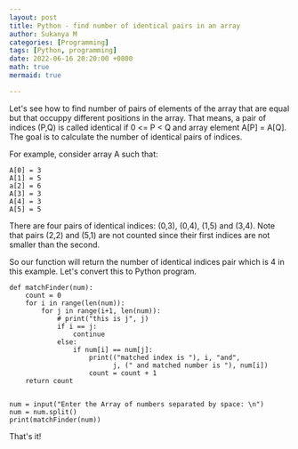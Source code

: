 ```yaml
---
layout: post
title: Python - find number of identical pairs in an array
author: Sukanya M
categories: [Programming]
tags: [Python, programming]
date: 2022-06-16 20:20:00 +0800
math: true
mermaid: true

---
```


Let's see how to find number of pairs of elements of the array that are equal but that occuppy different positions in the array. That means, a pair of indices (P,Q) is called identical if 0 <= P < Q and array element A[P] = A[Q]. The goal is to calculate the number of identical pairs of indices.

For example, consider array A such that:

```
A[0] = 3
A[1] = 5
a[2] = 6
A[3] = 3
A[4] = 3
A[5] = 5
```
There are four pairs of identical indices: (0,3), (0,4), (1,5) and (3,4). Note that pairs (2,2) and (5,1) are not counted since their first indices are not smaller than the second.

So our function will return the number of identical indices pair which is 4 in this example. Let's convert this to Python program.

```
def matchFinder(num):
    count = 0
    for i in range(len(num)):
        for j in range(i+1, len(num)):
            # print("this is j", j)
            if i == j:
                continue
            else:
                if num[i] == num[j]:
                    print(("matched index is "), i, "and",
                          j, (" and matched number is "), num[i])
                    count = count + 1
    return count


num = input("Enter the Array of numbers separated by space: \n")
num = num.split()
print(matchFinder(num))
```

That's it!
